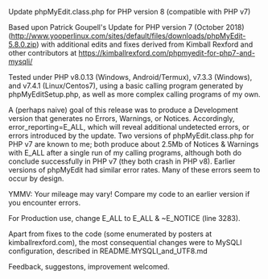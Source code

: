 Update phpMyEdit.class.php for PHP version 8 (compatible with PHP v7)

Based upon Patrick Goupell's Update for PHP version 7 (October 2018)
  (http://www.yooperlinux.com/sites/default/files/downloads/phpMyEdit-5.8.0.zip)
  with additional edits and fixes derived from Kimball Rexford and other
  contributors at https://kimballrexford.com/phpmyedit-for-php7-and-mysqli/

Tested under PHP v8.0.13 (Windows, Android/Termux), v7.3.3 (Windows), and v7.4.1 (Linux/Centos7),
using a basic calling program generated by phpMyEditSetup.php, as well as more complex calling programs of my own.

A (perhaps naive) goal of this release was to produce a Development version that generates no Errors, Warnings, or Notices. Accordingly, error_reporting=E_ALL, which will reveal additional undetected errors, or errors introduced by the update.
Two versions of phpMyEdit.class.php for PHP v7 are known to me; both produce about 2.5Mb of Notices & Warnings with E_ALL after a single run of my calling programs, although both do conclude successfully in PHP v7 (they both crash in PHP v8). Earlier versions of phpMyEdit had similar error rates. Many of these errors seem to occur by design.

YMMV: Your mileage may vary! Compare my code to an earlier version if you encounter errors.

For Production use, change E_ALL to E_ALL & ~E_NOTICE (line 3283).

Apart from fixes to the code (some enumerated by posters at kimballrexford.com), the most consequential changes were to MySQLI configuration, described in README.MYSQLI_and_UTF8.md

Feedback, suggestons, improvement welcomed.
